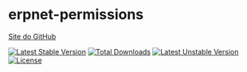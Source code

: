 # erpnet-permissions

[Site do GitHub](https://github.com/lucianobapo/erpnet-permissions)

[![Latest Stable Version](https://poser.pugx.org/ilhanet/erpnet-permissions/v/stable)](https://packagist.org/packages/ilhanet/erpnet-permissions) 
[![Total Downloads](https://poser.pugx.org/ilhanet/erpnet-permissions/downloads)](https://packagist.org/packages/ilhanet/erpnet-permissions) 
[![Latest Unstable Version](https://poser.pugx.org/ilhanet/erpnet-permissions/v/unstable)](https://packagist.org/packages/ilhanet/erpnet-permissions) 
[![License](https://poser.pugx.org/ilhanet/erpnet-permissions/license)](https://packagist.org/packages/ilhanet/erpnet-permissions)